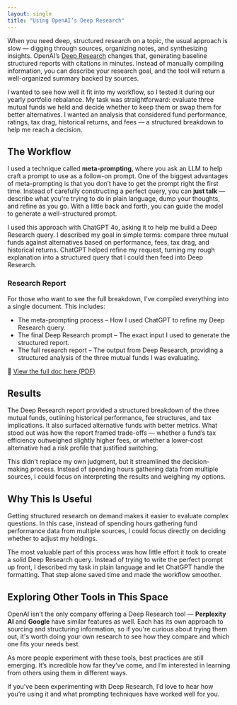 ```yaml
---
layout: single
title: "Using OpenAI’s Deep Research"
---
```


When you need deep, structured research on a topic, the usual approach is slow — digging through sources, organizing notes, and synthesizing insights. OpenAI’s [Deep Research](https://openai.com/index/introducing-deep-research/) changes that, generating baseline structured reports with citations in minutes. Instead of manually compiling information, you can describe your research goal, and the tool will return a well-organized summary backed by sources.  

I wanted to see how well it fit into my workflow, so I tested it during our yearly portfolio rebalance. My task was straightforward: evaluate three mutual funds we held and decide whether to keep them or swap them for better alternatives. I wanted an analysis that considered fund performance, ratings, tax drag, historical returns, and fees — a structured breakdown to help me reach a decision.  

## The Workflow  

I used a technique called **meta-prompting**, where you ask an LLM to help craft a prompt to use as a follow-on prompt. One of the biggest advantages of meta-prompting is that you don’t have to get the prompt right the first time. Instead of carefully constructing a perfect query, you can **just talk** — describe what you're trying to do in plain language, dump your thoughts, and refine as you go. With a little back and forth, you can guide the model to generate a well-structured prompt.  

I used this approach with ChatGPT 4o, asking it to help me build a Deep Research query. I described my goal in simple terms: compare three mutual funds against alternatives based on performance, fees, tax drag, and historical returns. ChatGPT helped refine my request, turning my rough explanation into a structured query that I could then feed into Deep Research.  


### Research Report  

For those who want to see the full breakdown, I’ve compiled everything into a single document. This includes:

- The meta-prompting process – How I used ChatGPT to refine my Deep Research query.
- The final Deep Research prompt – The exact input I used to generate the structured report.
- The full research report – The output from Deep Research, providing a structured analysis of the three mutual funds I was evaluating.

📄 [View the full doc here (PDF)](/docs/assets/pdfs/open_ai_deep_research_mutual_funds.pdf)

## Results  

The Deep Research report provided a structured breakdown of the three mutual funds, outlining historical performance, fee structures, and tax implications. It also surfaced alternative funds with better metrics. What stood out was how the report framed trade-offs — whether a fund’s tax efficiency outweighed slightly higher fees, or whether a lower-cost alternative had a risk profile that justified switching.  

This didn’t replace my own judgment, but it streamlined the decision-making process. Instead of spending hours gathering data from multiple sources, I could focus on interpreting the results and weighing my options.  

## Why This Is Useful  

Getting structured research on demand makes it easier to evaluate complex questions. In this case, instead of spending hours gathering fund performance data from multiple sources, I could focus directly on deciding whether to adjust my holdings.  

The most valuable part of this process was how little effort it took to create a solid Deep Research query. Instead of trying to write the perfect prompt up front, I described my task in plain language and let ChatGPT handle the formatting. That step alone saved time and made the workflow smoother.  

## Exploring Other Tools in This Space  

OpenAI isn’t the only company offering a Deep Research tool — **Perplexity AI** and **Google** have similar features as well. Each has its own approach to sourcing and structuring information, so if you're curious about trying them out, it's worth doing your own research to see how they compare and which one fits your needs best.  

As more people experiment with these tools, best practices are still emerging. It’s incredible how far they’ve come, and I’m interested in learning from others using them in different ways.  

If you’ve been experimenting with Deep Research, I’d love to hear how you’re using it and what prompting techniques have worked well for you.
